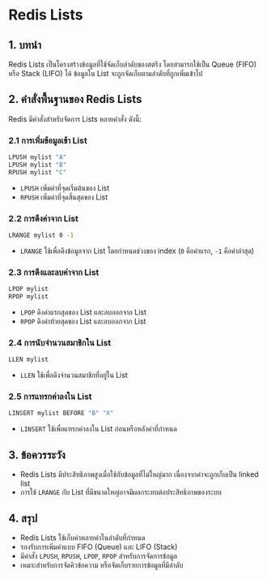 # Redis Lists

## 1. บทนำ
Redis Lists เป็นโครงสร้างข้อมูลที่ใช้จัดเก็บลำดับของสตริง โดยสามารถใช้เป็น Queue (FIFO) หรือ Stack (LIFO) ได้ ข้อมูลใน List จะถูกจัดเก็บตามลำดับที่ถูกเพิ่มเข้าไป

## 2. คำสั่งพื้นฐานของ Redis Lists
Redis มีคำสั่งสำหรับจัดการ Lists หลายคำสั่ง ดังนี้:

### 2.1 การเพิ่มข้อมูลเข้า List
```bash
LPUSH mylist "A"
LPUSH mylist "B"
RPUSH mylist "C"
```
- `LPUSH` เพิ่มค่าที่จุดเริ่มต้นของ List
- `RPUSH` เพิ่มค่าที่จุดสิ้นสุดของ List

### 2.2 การดึงค่าจาก List
```bash
LRANGE mylist 0 -1
```
- `LRANGE` ใช้เพื่อดึงข้อมูลจาก List โดยกำหนดช่วงของ index (`0` คือค่าแรก, `-1` คือค่าล่าสุด)

### 2.3 การดึงและลบค่าจาก List
```bash
LPOP mylist
RPOP mylist
```
- `LPOP` ดึงค่าแรกสุดของ List และลบออกจาก List
- `RPOP` ดึงค่าท้ายสุดของ List และลบออกจาก List

### 2.4 การนับจำนวนสมาชิกใน List
```bash
LLEN mylist
```
- `LLEN` ใช้เพื่อดึงจำนวนสมาชิกที่อยู่ใน List

### 2.5 การแทรกค่าลงใน List
```bash
LINSERT mylist BEFORE "B" "X"
```
- `LINSERT` ใช้เพื่อแทรกค่าลงใน List ก่อนหรือหลังค่าที่กำหนด

## 3. ข้อควรระวัง
- Redis Lists มีประสิทธิภาพสูงเมื่อใช้กับข้อมูลที่ไม่ใหญ่มาก เนื่องจากค่าจะถูกเก็บเป็น linked list
- การใช้ `LRANGE` กับ List ที่มีขนาดใหญ่อาจมีผลกระทบต่อประสิทธิภาพของระบบ

## 4. สรุป
- Redis Lists ใช้เก็บค่าหลายค่าในลำดับที่กำหนด
- รองรับการเพิ่มค่าแบบ FIFO (Queue) และ LIFO (Stack)
- มีคำสั่ง `LPUSH`, `RPUSH`, `LPOP`, `RPOP` สำหรับการจัดการข้อมูล
- เหมาะสำหรับการจัดคิวข้อความ หรือจัดเก็บรายการข้อมูลที่มีลำดับ

